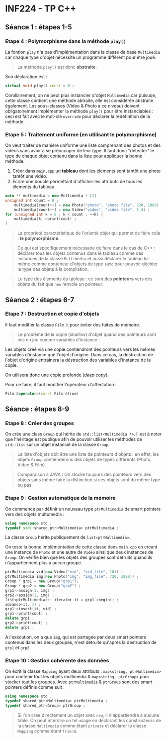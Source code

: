 # INF224 - TP C++

## Séance 1 : étapes 1-5

### Etape 4 : Polymorphisme dans la méthode `play()`

La fontion `play` n'a pas d'implémentation dans la classe de base `Multimedia` car chaque type d'objet nécessite un programme différent pour être joué.

> La méthode `play()` est donc **abstraite**.

Son déclaration est :

```c++
virtual void play() const = 0 ;
```

Corollairement, on ne peut plus instancier d'objet `Multimedia` car puisuqe, cette classe contient une méthode abtraite, elle est considérée abstraite également. Les sous-classes (Video & Photo à ce niveau) doivent obligatoirement implémenter la méthode `play()` pour être instanciables : ceci est fait avec le mot-clé `override` pour déclarer la redéfinition de la méthode.

### Etape 5 : Traitement uniforme (en utilisant le polymorphisme)

On veut traiter de manière uniforme une liste comprenant des photos et des vidéos sans avoir à se préoccuper de leur type. Il faut donc "détecter" le type de chaque objet contenu dans la liste pour appliquer la bonne méthode.

1. Créer dans `main.cpp` un **tableau** dont les élements sont tantôt une photo tantôt une vidéo.
2. Ecrire une boucle permettant d'afficher les attributs de tous les élements du tableau. 

```c++
auto ** multimedia = new Multimedia * [2]
unsigned int count = 0 ;
    multimedia[count++] = new Photo("photo", "photo file", 720, 1080) ;
    multimedia[count++] = new Video("video", "video file", 5.4) ;
for (unsigned int k = 0 ; k < count ; ++k) {
    multimedia[k]->print(cout) ;
}
```

> La proprieté caractéristique de l'orienté objet qui permet de faire cela : **le polymorphisme.**

> Ce qui est spécifiquement nécessaire de faire dans le cas de C++ : déclarer tous les objets contenus dans le tableau comme des instances de la classe `Multimedia` et aussi déclarer le tableau lui même comme conteneur d'objets de type `auto` pour pouvoir décider le type des objets à la compilation.

> Le type des élements du tableau : ce sont des **pointeurs** vers des objets du fait que `new` renvoie un pointeur.

## Séance 2 : étapes 6-7

### Etape 7 : Destruction et copie d'objets

Il faut modifier la classe `Film.h` pour éviter des fuites de mémoire.

> Le problème de la copie (*shallow*) d'objet quand des pointeurs sont mis en jeu comme variables d'instance :

Les objets créé via une copie contiendront des pointeurs vers les mêmes variables d'instance que l'objet d'origine. Dans ce cas, la destruction de l'objet d'origine entraînera la déstruction des variables d'instance de la copie. 

On utilisera donc une copie profonde (*deep copy*).

Pour ce faire, il faut modifier l'opérateur d'affectation :
```c++
Film &operator=(const Film &from)
```

## Séance : étapes 8-9

### Etape 8 : Créer des groupes

On crée une class `Group` qui hérite de `std::list<Multimedia *>`. Il est à noter que l'héritage est publique afin de pouvoir utiliser les méthodes de `std::list` sur un objet instancié de la classe `Group`

> La liste d'objets doit être une liste de pointeurs d'objets : en effet, les objets `Group` contienderons des objets de types différents (Photo, Video & Film). 

> Comparaison à JAVA : On stocke toujours des pointeurs vers des objets sans même faire la distinction si ces objets sont du même type ou pas.

### Etape 9 : Gestion automatique de la mémoire

On commence par définir un nouveau type `ptrMultimedia` de smart pointers vers des objets multumedia :
```c++
using namespace std ;
typedef std::shared_ptr<Multimedia> ptrMultimedia ;
```
La classe `Group` hérite publiquement de `list<ptrMultimedia>`.

On teste la bonne implémentation de cette classe dans `main.cpp` en créant une instance de `Photo` et une autre de `Video` ainsi que deux instances de `Group`. On vérifie bien que les objets des groupes sont détruits quand ils n'appartiennent plus à aucun groupe.

```c++
ptrMultimedia vid(new Video("vid", "vid_file", 10)) ;
ptrMultimedia img(new Photo("img", "img_file", 720, 1080)) ;
Group * grp1 = new Group("grp1");
Group * grp2 = new Group("grp2") ;
grp1->assign(1, img) ;
grp2->assign(1, img) ;
list<ptrMultimedia>:: iterator it = grp1->begin() ;
advance(it, 1) ;
grp1->insert(it, vid) ;
grp1->print(cout) ;
delete grp1 ;
grp2->print(cout) ;
delete grp2 ;
```
A l'exécution, on a que `img`, qui est partagée par deux smart pointers contenus dans les deux groupes, n'est détruite qu'après la destruction de `grp1` et `grp2`.

### Etape 10 : Gestion cohérente des données

On écrit la classe `Mapping` ayant deux attributs : `map<string, ptrMultimedia>` pour contenir tout les objets multimedia & `map<string, ptrGroup>` pour stocker tout les groupes. Avec `ptrMultimedia` & `ptrGroup` sont des smart pointers définis comme suit :

```c++
using namespace std ;
typedef shared_ptr<Multimedia> ptrMultimedia ;
typedef shared_ptr<Group> ptrGroup ;
```

> Si l'on crée directement un objet avec `new`, il n'appartiendra à aucune table. On peut interdire un tel usage en déclarant les constructeurs de la classe `Multimedia` comme étant `private` et déclarer la classe `Mapping` comme étant `friend`.